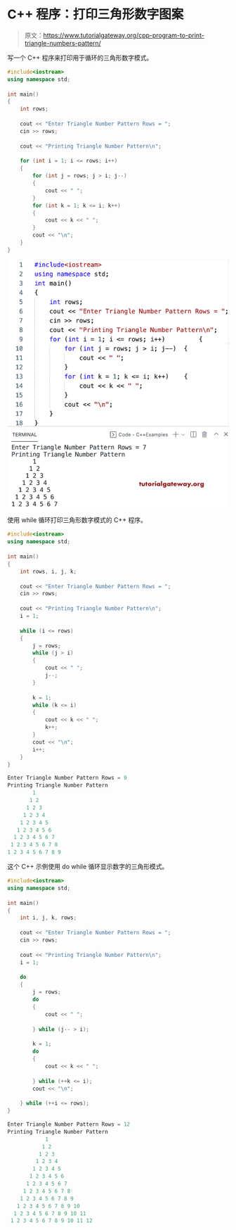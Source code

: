# C++ 程序：打印三角形数字图案

> 原文：<https://www.tutorialgateway.org/cpp-program-to-print-triangle-numbers-pattern/>

写一个 C++ 程序来打印用于循环的三角形数字模式。

```cpp
#include<iostream>
using namespace std;

int main()
{
	int rows;

	cout << "Enter Triangle Number Pattern Rows = ";
	cin >> rows;

	cout << "Printing Triangle Number Pattern\n";

	for (int i = 1; i <= rows; i++)
	{
		for (int j = rows; j > i; j--)
		{
			cout << " ";
		}
		for (int k = 1; k <= i; k++)
		{
			cout << k << " ";
		}
		cout << "\n";
	}
}
```

![C++ Program to Print Triangle Numbers Pattern](img/58c4e6ad936cace854e63a043c46c0fe.png)

使用 while 循环打印三角形数字模式的 C++ 程序。

```cpp
#include<iostream>
using namespace std;

int main()
{
	int rows, i, j, k;

	cout << "Enter Triangle Number Pattern Rows = ";
	cin >> rows;

	cout << "Printing Triangle Number Pattern\n";
	i = 1;

	while (i <= rows)
	{
		j = rows;
		while (j > i)
		{
			cout << " ";
			j--;
		}

		k = 1;
		while (k <= i)
		{
			cout << k << " ";
			k++;
		}
		cout << "\n";
		i++;
	}
}
```

```cpp
Enter Triangle Number Pattern Rows = 9
Printing Triangle Number Pattern
        1 
       1 2 
      1 2 3 
     1 2 3 4 
    1 2 3 4 5 
   1 2 3 4 5 6 
  1 2 3 4 5 6 7 
 1 2 3 4 5 6 7 8 
1 2 3 4 5 6 7 8 9 
```

这个 C++ 示例使用 do while 循环显示数字的三角形模式。

```cpp
#include<iostream>
using namespace std;

int main()
{
	int i, j, k, rows;

	cout << "Enter Triangle Number Pattern Rows = ";
	cin >> rows;

	cout << "Printing Triangle Number Pattern\n";
	i = 1;

	do
	{
		j = rows;
		do
		{
			cout << " ";

		} while (j-- > i);

		k = 1;
		do
		{
			cout << k << " ";

		} while (++k <= i);
		cout << "\n";

	} while (++i <= rows);
}
```

```cpp
Enter Triangle Number Pattern Rows = 12
Printing Triangle Number Pattern
            1 
           1 2 
          1 2 3 
         1 2 3 4 
        1 2 3 4 5 
       1 2 3 4 5 6 
      1 2 3 4 5 6 7 
     1 2 3 4 5 6 7 8 
    1 2 3 4 5 6 7 8 9 
   1 2 3 4 5 6 7 8 9 10 
  1 2 3 4 5 6 7 8 9 10 11 
 1 2 3 4 5 6 7 8 9 10 11 12 
```